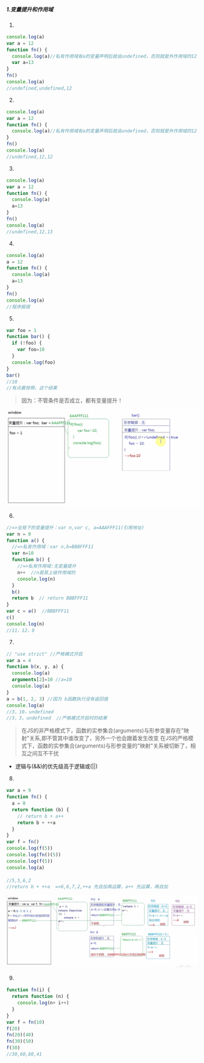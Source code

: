 ##### 1.变量提升和作用域

1.
```javascript
console.log(a)
var a = 12
function fn() {
  console.log(a)//私有作用域有a的变量声明后就会undefined，否则就是外作用域的12
  var a=13
}
fn()
console.log(a)
//undefined,undefined,12
```
2. 
```javascript
console.log(a)
var a = 12
function fn() {
  console.log(a)//私有作用域有a的变量声明后就会undefined，否则就是外作用域的12
}
fn()
console.log(a)
//undefined,12,12
```

3.
```javascript
console.log(a)
var a = 12
function fn() {
  console.log(a)
  a=13
}
fn()
console.log(a)
//undefined,12,13
```

4.
```javascript
console.log(a)
a = 12
function fn() {
  console.log(a)
  a=13
}
fn()
console.log(a)
//程序报错
```
5.
```javascript
var foo = 1
function bar() {
  if (!foo) {
    var foo=10
  }
  console.log(foo)
}
bar()
//10
//有点震惊啊，这个结果
```
> 因为：不管条件是否成立，都有变量提升！

![图例](./img/WX20201016-100615@2x.png)

6.
```javascript
//=>全局下的变量提升：var n,var c, a=AAAFFF11(引用地址)
var n = 0
function a() {
  //=>私有作用域：var n,b=BBBFFF11
  var n=10
  function b() {
    //=>私有作用域:无变量提升
    n++  //n是其上级作用域的
    console.log(n)
  }
  b()
  return b  // return BBBFFF11
}
var c = a()  //BBBFFF11
c()
console.log(n)
//11，12，0
```
7.
```javascript
// "use strict" //严格模式开启
var a = 4
function b(x, y, a) {
  console.log(a)
  arguments[2]=10 //a=10
  console.log(a)
}
a = b(1, 2, 3) //因为 b函数执行没有返回值
console.log(a)
//3，10，undefined
//3，3，undefined  //严格模式开启时的结果
```
> 在JS的非严格模式下，函数的实参集合(arguments)与形参变量存在"映射"关系,即不管其中谁改变了，另外一个也会跟着发生改变
> 在JS的严格模式下，函数的实参集合(arguments)与形参变量的"映射"关系被切断了，相互之间互不干扰

- 逻辑与(&&)的优先级高于逻辑或(||)

8.
```javascript
var a = 9
function fn() {
  a = 0
  return function (b) {
    // return b + a++  
    return b + ++a
  }
}
var f = fn()
console.log(f(5))
console.log(fn()(5))
console.log(f(5))
console.log(a)

//5,5,6,2
//return b + ++a  =>6,6,7,2,++a 先自加再运算，a++ 先运算，再自加
```

![示例](./img/WX20201016-171224@2x.png)

9.
```javascript
function fn(i) {
  return function (n) {
    console.log(n+ i++)
  }
}
var f = fn(10)
f(20)
fn(20)(40)
fn(30)(50)
f(30)
//30,60,80,41
```

